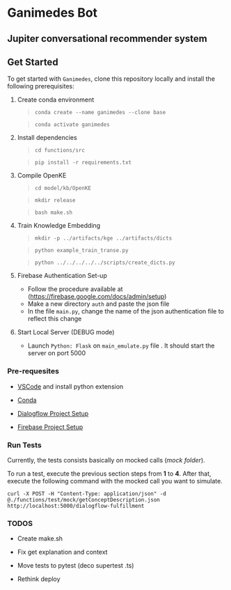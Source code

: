 # **Ganimedes Bot**
## Jupiter conversational recommender system

[logo]: ./public/ganimedes-logo.png

## **Get Started**
To get started with `Ganimedes`, clone this repository locally and install the following prerequisites:

1. Create conda environment

    > `conda create --name ganimedes --clone base`
    
    > `conda activate ganimedes`

2. Install dependencies

    > `cd functions/src`
    
    > `pip install -r requirements.txt`

3. Compile OpenKE

    > `cd model/kb/OpenKE`
    
    > `mkdir release`
    
    > `bash make.sh`

4. Train Knowledge Embedding

    > `mkdir -p ../artifacts/kge ../artifacts/dicts`
    
    > `python example_train_transe.py`
    
    > `python ../../../../../scripts/create_dicts.py`

5. Firebase Authentication Set-up
    
    - Follow the procedure available at (https://firebase.google.com/docs/admin/setup)
    - Make a new directory `auth` and paste the json file
    - In the file `main.py`, change the name of the json authentication file to reflect this change

6. Start Local Server (DEBUG mode)

    - Launch `Python: Flask` on `main_emulate.py` file
        . It should start the server on port 5000

### **Pre-requesites**

* [VSCode](https://code.visualstudio.com/) and install python extension

* [Conda](https://docs.conda.io/en/latest/miniconda.html)

* [Dialogflow Project Setup](https://dialogflow.com/)

* [Firebase Project Setup](https://firebase.google.com/)


### **Run Tests**

Currently, the tests consists basically on mocked calls (*mock folder*).

To run a test, execute the previous section steps from **1** to **4**. After that, execute the following command with the mocked call you want to simulate.

`curl -X POST -H "Content-Type: application/json" -d @./functions/test/mock/getConceptDescription.json http://localhost:5000/dialogflow-fulfillment`

### **TODOS**

- Create make.sh
- Fix get explanation and context
- Move tests to pytest (deco supertest .ts)

- Rethink deploy
